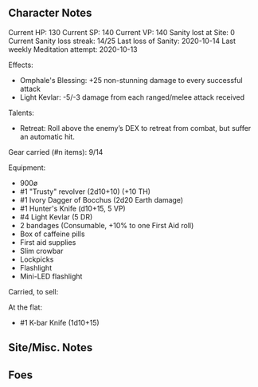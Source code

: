Character Notes
---------------
Current HP: 130
Current SP: 140
Current VP: 140
Sanity lost at Site: 0
Current Sanity loss streak: 14/25
Last loss of Sanity: 2020-10-14
Last weekly Meditation attempt: 2020-10-13

Effects:
- Omphale's Blessing: +25 non-stunning damage to every successful attack
- Light Kevlar: -5/-3 damage from each ranged/melee attack received

Talents:
- Retreat: Roll above the enemy’s DEX to retreat from combat, but suffer an automatic hit.

Gear carried (#n items): 9/14

Equipment:
- 900ø
- #1 "Trusty" revolver (2d10+10) (+10 TH)
- #1 Ivory Dagger of Bocchus (2d20 Earth damage)
- #1 Hunter's Knife (d10+15, 5 VP)
- #4 Light Kevlar (5 DR)
- 2 bandages (Consumable, +10% to one First Aid roll)
- Box of caffeine pills
- First aid supplies
- Slim crowbar
- Lockpicks
- Flashlight
- Mini-LED flashlight

Carried, to sell:

At the flat:
- #1 K-bar Knife (1d10+15)

Site/Misc. Notes
----------------


Foes
----

